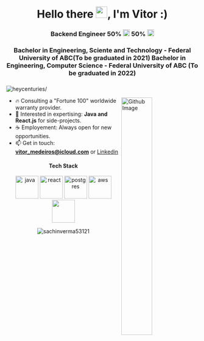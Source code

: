 <div>
<h1 align="center">Hello there <img src="https://raw.githubusercontent.com/iampavangandhi/iampavangandhi/master/gifs/Hi.gif" width="30px">, I'm Vitor :)</h1>
</p>

<h3 align="center">Backend Engineer 50% <img src="https://www.flaticon.com/svg/static/icons/svg/330/330430.svg" width="18" height="18""> 50% <img src="https://www.flaticon.com/svg/static/icons/svg/321/321256.svg" width="18" height="18""></h3> 
<h3 align="center">Bachelor in Engineering, Sciente and Technology - Federal University of ABC(To be graduated in 2021)
                   Bachelor in Engineering, Computer Science - Federal University of ABC (To be graduated in 2022)</h3>
<h3 align="center"></h3>
<p align="left"> <img src=https://komarev.com/ghpvc/?username=HeyCenturies alt=heycenturies/></p>


<img width="40%" align="right" alt="Github Image" src="https://raw.githubusercontent.com/onimur/.github/master/.resources/git-header.svg" />


- 🔥 Consulting a "Fortune 100" worldwide warranty provider.
- 🐾 Interested in expertising: **Java and React.js** for side-projects.
- ☕ Employement: Always open for new opportunities.
- 📫 Get in touch: **vitor_medeiros@icloud.com** or <a href="https://www.linkedin.com/in/vitor-medeiros-17b33611b/">Linkedin</a> 
</div>

<h4 align="center"> Tech Stack </h4>
<p align="center">
    <img style="margin: auto;" src="https://cdn4.iconfinder.com/data/icons/logos-and-brands/512/181_Java_logo_logos-512.png" alt=java width="60" height="60"/>
    <img style="margin: auto;" src="https://cdn4.iconfinder.com/data/icons/logos-3/600/React.js_logo-512.png" alt=react width="60" height="60"/>
  <img style="margin: auto;" src="https://cdn1.iconfinder.com/data/icons/soleicons-fill-vol-1/64/postgres_database_server_relational_dbms_sql-512.png" alt=postgres width="60" height="60"/>
 <img style="margin: auto;" src="https://cdn2.iconfinder.com/data/icons/amazon-aws-stencils/100/Non-Service_Specific_copy__AWS_Cloud-512.png" alt=aws width="60" height="60"/>
 <img style="margin: auto;" src="https://cdn4.iconfinder.com/data/icons/logos-and-brands/512/97_Docker_logo_logos-512.png" width="60" height="60""></img>

</p>


<p align="center">
	<img style="margin: auto;" src=https://github-readme-stats.vercel.app/api?username=HeyCenturies&show_icons=true alt=sachinverma53121 /> 
</p>
